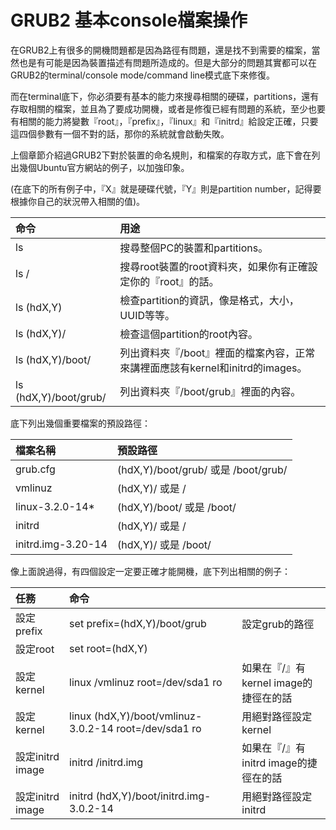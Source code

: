 # GRUB2 基本console檔案操作

在GRUB2上有很多的開機問題都是因為路徑有問題，還是找不到需要的檔案，當然也是有可能是因為裝置描述有問題所造成的。但是大部分的問題其實都可以在GRUB2的terminal/console mode/command line模式底下來修復。

而在terminal底下，你必須要有基本的能力來搜尋相關的硬碟，partitions，還有存取相關的檔案，並且為了要成功開機，或者是修復已經有問題的系統，至少也要有相關的能力將變數『root』，『prefix』，『linux』和『initrd』給設定正確，只要這四個參數有一個不對的話，那你的系統就會啟動失敗。

上個章節介紹過GRUB2下對於裝置的命名規則，和檔案的存取方式，底下會在列出幾個Ubuntu官方網站的例子，以加強印象。

(在底下的所有例子中，『X』就是硬碟代號，『Y』則是partition number，記得要根據你自己的狀況帶入相關的值)。

|命令|用途|
|:--|:--|
|ls|搜尋整個PC的裝置和partitions。|
|ls /|搜尋root裝置的root資料夾，如果你有正確設定你的『root』的話。|
|ls (hdX,Y)|檢查partition的資訊，像是格式，大小，UUID等等。|
|ls (hdX,Y)/|檢查這個partition的root內容。|
|ls (hdX,Y)/boot/|列出資料夾『/boot』裡面的檔案內容，正常來講裡面應該有kernel和initrd的images。|
|ls (hdX,Y)/boot/grub/|列出資料夾『/boot/grub』裡面的內容。|

底下列出幾個重要檔案的預設路徑：

|檔案名稱|預設路徑|
|:--|:--|
|grub.cfg|(hdX,Y)/boot/grub/ 或是 /boot/grub/|
|vmlinuz|(hdX,Y)/ 或是 /|
|linux-3.2.0-14*|(hdX,Y)/boot/ 或是 /boot/|
|initrd|(hdX,Y)/ 或是 /|
|initrd.img-3.20-14|(hdX,Y)/ 或是 /boot/|

像上面說過得，有四個設定一定要正確才能開機，底下列出相關的例子：

|任務|命令||
|:--|:--|:--|
|設定prefix|set prefix=(hdX,Y)/boot/grub|設定grub的路徑|
|設定root|set root=(hdX,Y)||
|設定kernel|linux /vmlinuz root=/dev/sda1 ro|如果在『/』有kernel image的捷徑在的話|
|設定kernel|linux (hdX,Y)/boot/vmlinuz-3.0.2-14 root=/dev/sda1 ro|用絕對路徑設定kernel|
|設定initrd image|initrd /initrd.img|如果在『/』有initrd image的捷徑在的話|
|設定initrd image|initrd (hdX,Y)/boot/initrd.img-3.0.2-14|用絕對路徑設定initrd|